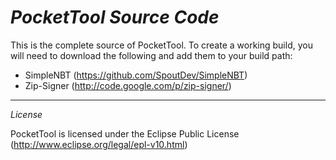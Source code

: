 *PocketTool Source Code*
=============================

This is the complete source of PocketTool.
To create a working build, you will need to download the following and add them to your build path:
 * SimpleNBT (https://github.com/SpoutDev/SimpleNBT)
 * Zip-Signer (http://code.google.com/p/zip-signer/)
 
 
 -----------------------------
 *License*
 
 PocketTool is licensed under the Eclipse Public License (http://www.eclipse.org/legal/epl-v10.html)